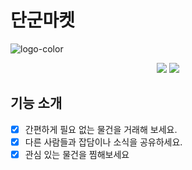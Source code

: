 # 단군마켓
![logo-color](https://user-images.githubusercontent.com/45797097/167385594-413b0681-be5c-4628-88f0-5c6fb735dfac.png)

<p align="center">
    <img src="https://img.shields.io/badge/reactjs-17.0.2-yellow?style=flat-square">
    <img src="https://img.shields.io/badge/node-16.14.2-blue?style=flat-square">
</p>

## 기능 소개

- [x] 간편하게 필요 없는 물건을 거래해 보세요.
- [x] 다른 사람들과 잡담이나 소식을 공유하세요.
- [x] 관심 있는 물건을 찜해보세요 
